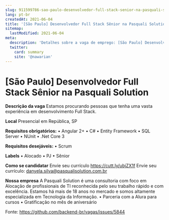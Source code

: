 ```yaml
---
slug: 911599786-sao-paulo-desenvolvedor-full-stack-senior-na-pasquali-solution
lang: pt-br
createdAt: 2021-06-04
title: '[São Paulo] Desenvolvedor Full Stack Sênior na Pasquali Solution - Vaga de Emprego'
sitemap:
  lastModified: 2021-06-04
meta:
  description: 'Detalhes sobre a vaga de emprego: [São Paulo] Desenvolvedor Full Stack Sênior na Pasquali Solution'
  twitter:
    card: summary
    site: '@nawarian'
---
```


# [São Paulo] Desenvolvedor Full Stack Sênior na Pasquali Solution

**Descrição da vaga**
Estamos procurando pessoas que tenha uma vasta experiência em desenvolvimento Full Stack.

**Local**
Presencial em República, SP

**Requisitos obrigatórios:**
•	Angular 2+
•	C#
•	Entity Framework
•	SQL Server 
•	NUnit
•	.Net Core 3

**Requisitos desejáveis:**
•	Scrum

**Labels**
•	Alocado
•	PJ
•	Sênior

**Como se candidatar**
Envie seu currículo https://cutt.ly/ubjZX1f
Envie seu currículo: danyela.silva@pasqualisolution.com.br

**Nossa empresa**
A Pasquali Solution é uma consultoria com foco em Alocação de profissionais de TI reconhecida pelo seu trabalho rápido e com excelência.
Estamos há mais de 18 anos no mercado e somos altamente especializada em Tecnologia da Informação.
•	Parceria com a Alura para cursos
•	Gratificação no mês de aniversário


Fonte: https://github.com/backend-br/vagas/issues/5844